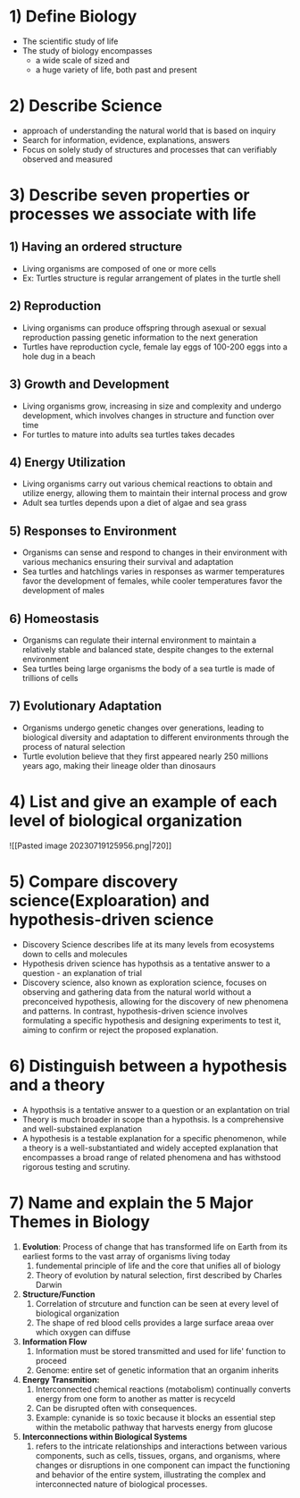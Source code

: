 # 1) Define Biology
- The scientific study of life
- The study of biology encompasses 
	- a wide scale of sized and 
	- a huge variety of life, both past and present  

# 2) Describe Science
- approach of understanding the natural world that is based on inquiry 
- Search for information, evidence, explanations, answers
- Focus on solely study of structures and processes that can verifiably observed and measured

# 3) Describe seven properties or processes we associate with life 
## 1) Having an ordered structure
- Living organisms are composed of one or more cells
- Ex: Turtles structure is regular arrangement of plates in the turtle shell
## 2) Reproduction
- Living organisms can produce offspring through asexual or sexual reproduction passing genetic information to the next generation
- Turtles have reproduction cycle,  female lay eggs of 100-200 eggs into a hole dug in a beach
## 3) Growth and Development
- Living organisms grow, increasing in size and complexity and undergo development, which involves changes in structure and function over time
- For turtles to mature into adults sea turtles takes decades
## 4) Energy Utilization
- Living organisms carry out various chemical reactions to obtain and utilize energy, allowing them to maintain their internal process and grow
- Adult sea turtles depends upon a diet of algae and sea grass
## 5) Responses to Environment
- Organisms can sense and respond to changes in their environment with various mechanics ensuring their survival and adaptation
- Sea turtles and hatchlings varies in responses as warmer temperatures favor the development of females, while cooler temperatures favor the development of males
## 6) Homeostasis
- Organisms can regulate their internal environment to maintain a relatively stable and balanced state, despite changes to the external environment
- Sea turtles being large organisms the body of a sea turtle is made of trillions of cells
## 7) Evolutionary Adaptation
- Organisms undergo genetic changes over generations, leading to biological diversity and adaptation to different environments through the process of natural selection 
- Turtle evolution believe that they first appeared nearly 250 millions years ago, making their lineage older than dinosaurs 


# 4) List and give an example of each level of biological organization
![[Pasted image 20230719125956.png|720]]



# 5) Compare discovery science(Exploaration) and hypothesis-driven science
- Discovery Science describes life at its many levels from ecosystems down to cells and molecules
- Hypothesis driven science has hypothsis as a tentative answer to a question - an explanation of trial 
- Discovery science, also known as exploration science, focuses on observing and gathering data from the natural world without a preconceived hypothesis, allowing for the discovery of new phenomena and patterns. In contrast, hypothesis-driven science involves formulating a specific hypothesis and designing experiments to test it, aiming to confirm or reject the proposed explanation.

# 6) Distinguish between a hypothesis and a theory
- A hypothsis is a tentative answer to a question or an explantation on trial
- Theory is much broader in scope than a hypothsis. Is a comprehensive and well-substained explanation 
- A hypothesis is a testable explanation for a specific phenomenon, while a theory is a well-substantiated and widely accepted explanation that encompasses a broad range of related phenomena and has withstood rigorous testing and scrutiny.

# 7) Name and explain the 5 Major Themes in Biology
1) **Evolution**: Process of change that has transformed life on Earth from its earliest forms to the vast array of organisms living today
	1) fundemental principle of life and the core that unifies all of biology 
	2) Theory of evolution by natural selection, first described by Charles Darwin
2) **Structure/Function**
	1) Correlation of strcuture and function can be seen at every level of biological organization
	2) The shape of red blood cells provides a large surface areaa over which oxygen can diffuse
3) **Information Flow**
	1) Information must be stored transmitted and used for life' function to proceed
	2) Genome: entire set of genetic information that an organim inherits
4) **Energy Transmition:**
	1) Interconnected chemical reactions (motabolism) continually converts energy from one form to another as matter is recyceld
	2) Can be disrupted often with consequences. 
	3) Example: cynanide is so toxic because it blocks an essential step within the metabolic pathway that harvests energy from glucose
5) **Interconnections within Biological Systems**
	1) refers to the intricate relationships and interactions between various components, such as cells, tissues, organs, and organisms, where changes or disruptions in one component can impact the functioning and behavior of the entire system, illustrating the complex and interconnected nature of biological processes.


